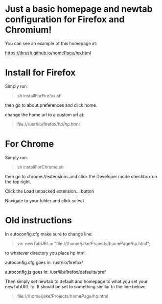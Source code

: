 # Just a basic homepage and newtab configuration for Firefox and Chromium!

You can see an example of this homepage at:

https://jhrush.github.io/homePage/hp.html

# Install for Firefox

Simply run:

>sh installForFirefox.sh

then go to about:preferences and click home.

change the home url to a custom url at:

>file:///usr/lib/firefox/hp/hp.html

# For Chrome

Simply run:

>sh installForChrome.sh

then go to chrome://extensions and click the Developer mode checkbox on the top right.

Click the Load unpacked extension… button

Navigate to your folder and click select

# Old instructions
In autoconfig.cfg make sure to change line:

>var newTabURL = "file:///home/jake/Projects/homePage/hp.html";

to whatever directory you place hp.html.

autoconfig.cfg goes in:	/usr/lib/firefox/

autoconfig.js goes in:	/usr/lib/firefox/defaults/pref

Then simply set newtab to default and homepage to what you set your newTabURL to. 
It should be set to something similar to the line below:

>file:///home/jake/Projects/homePage/hp.html

